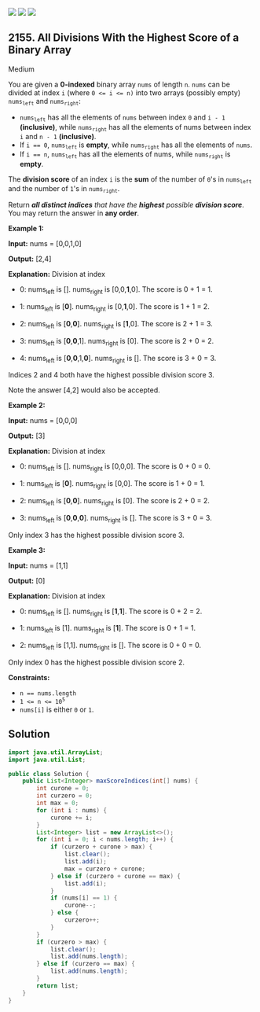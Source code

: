 [![](https://img.shields.io/github/stars/javadev/LeetCode-in-Java?label=Stars&style=flat-square)](https://github.com/javadev/LeetCode-in-Java)
[![](https://img.shields.io/github/forks/javadev/LeetCode-in-Java?label=Fork%20me%20on%20GitHub%20&style=flat-square)](https://github.com/javadev/LeetCode-in-Java/fork)
[![](https://img.shields.io/badge/-LeetCode%20in%20Kotlin-blue?style=flat-square)](https://github.com/javadev/LeetCode-in-Kotlin)

## 2155\. All Divisions With the Highest Score of a Binary Array

Medium

You are given a **0-indexed** binary array `nums` of length `n`. `nums` can be divided at index `i` (where `0 <= i <= n)` into two arrays (possibly empty) <code>nums<sub>left</sub></code> and <code>nums<sub>right</sub></code>:

*   <code>nums<sub>left</sub></code> has all the elements of `nums` between index `0` and `i - 1` **(inclusive)**, while <code>nums<sub>right</sub></code> has all the elements of nums between index `i` and `n - 1` **(inclusive)**.
*   If `i == 0`, <code>nums<sub>left</sub></code> is **empty**, while <code>nums<sub>right</sub></code> has all the elements of `nums`.
*   If `i == n`, <code>nums<sub>left</sub></code> has all the elements of nums, while <code>nums<sub>right</sub></code> is **empty**.

The **division score** of an index `i` is the **sum** of the number of `0`'s in <code>nums<sub>left</sub></code> and the number of `1`'s in <code>nums<sub>right</sub></code>.

Return _**all distinct indices** that have the **highest** possible **division score**_. You may return the answer in **any order**.

**Example 1:**

**Input:** nums = [0,0,1,0]

**Output:** [2,4]

**Explanation:** Division at index 
- 0: nums<sub>left</sub> is []. nums<sub>right</sub> is [0,0,**1**,0]. The score is 0 + 1 = 1. 

- 1: nums<sub>left</sub> is [**0**]. nums<sub>right</sub> is [0,**1**,0]. The score is 1 + 1 = 2. 

- 2: nums<sub>left</sub> is [**0**,**0**]. nums<sub>right</sub> is [**1**,0]. The score is 2 + 1 = 3. 

- 3: nums<sub>left</sub> is [**0**,**0**,1]. nums<sub>right</sub> is [0]. The score is 2 + 0 = 2. 

- 4: nums<sub>left</sub> is [**0**,**0**,1,**0**]. nums<sub>right</sub> is []. The score is 3 + 0 = 3. 

Indices 2 and 4 both have the highest possible division score 3. 

Note the answer [4,2] would also be accepted.

**Example 2:**

**Input:** nums = [0,0,0]

**Output:** [3]

**Explanation:** Division at index 
- 0: nums<sub>left</sub> is []. nums<sub>right</sub> is [0,0,0]. The score is 0 + 0 = 0. 

- 1: nums<sub>left</sub> is [**0**]. nums<sub>right</sub> is [0,0]. The score is 1 + 0 = 1. 

- 2: nums<sub>left</sub> is [**0**,**0**]. nums<sub>right</sub> is [0]. The score is 2 + 0 = 2. 

- 3: nums<sub>left</sub> is [**0**,**0**,**0**]. nums<sub>right</sub> is []. The score is 3 + 0 = 3. 

Only index 3 has the highest possible division score 3. 

**Example 3:**

**Input:** nums = [1,1]

**Output:** [0]

**Explanation:** Division at index 
- 0: nums<sub>left</sub> is []. nums<sub>right</sub> is [**1**,**1**]. The score is 0 + 2 = 2. 

- 1: nums<sub>left</sub> is [1]. nums<sub>right</sub> is [**1**]. The score is 0 + 1 = 1. 

- 2: nums<sub>left</sub> is [1,1]. nums<sub>right</sub> is []. The score is 0 + 0 = 0. 

Only index 0 has the highest possible division score 2. 

**Constraints:**

*   `n == nums.length`
*   <code>1 <= n <= 10<sup>5</sup></code>
*   `nums[i]` is either `0` or `1`.

## Solution

```java
import java.util.ArrayList;
import java.util.List;

public class Solution {
    public List<Integer> maxScoreIndices(int[] nums) {
        int curone = 0;
        int curzero = 0;
        int max = 0;
        for (int i : nums) {
            curone += i;
        }
        List<Integer> list = new ArrayList<>();
        for (int i = 0; i < nums.length; i++) {
            if (curzero + curone > max) {
                list.clear();
                list.add(i);
                max = curzero + curone;
            } else if (curzero + curone == max) {
                list.add(i);
            }
            if (nums[i] == 1) {
                curone--;
            } else {
                curzero++;
            }
        }
        if (curzero > max) {
            list.clear();
            list.add(nums.length);
        } else if (curzero == max) {
            list.add(nums.length);
        }
        return list;
    }
}
```